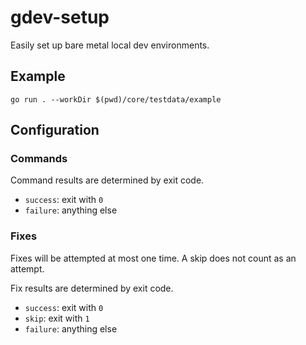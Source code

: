 # gdev-setup

Easily set up bare metal local dev environments.

## Example

`go run . --workDir $(pwd)/core/testdata/example`

## Configuration

### Commands

Command results are determined by exit code.
- `success`: exit with `0`
- `failure`: anything else

### Fixes

Fixes will be attempted at most one time. A skip does not count as an attempt.

Fix results are determined by exit code.
- `success`: exit with `0`
- `skip`: exit with `1`
- `failure`: anything else
